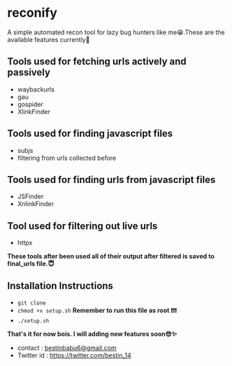 # reconify

A simple automated recon tool for lazy bug hunters like me😁.These are the available features currently👀

## Tools used for fetching urls actively and passively

* waybackurls
* gau
* gospider 
* XlinkFinder

## Tools used for finding javascript files

* subjs
* filtering from urls collected before

## Tools used for finding urls from javascript files

* JSFinder
* XnlinkFinder

## Tool used for filtering out live urls

* httpx

**These tools after been used all of their output after filtered is saved to final_urls file.😇**

## **Installation Instructions**

* `git clone `
* `chmod +x setup.sh`  **Remember to run this file as root ❗❗❗**
* `./setup.sh`

**That's it for now bois. I will adding new features soon😎✨**

* contact : bestinbabu6@gmail.com
* Twitter id : https://twitter.com/bestin_14

